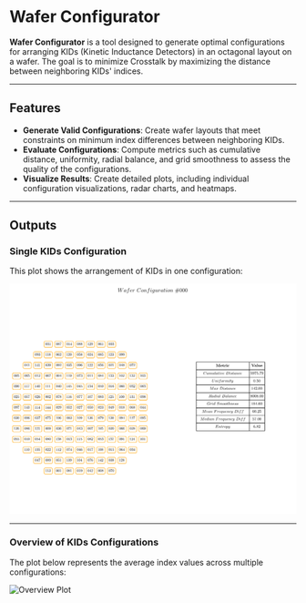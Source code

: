 # Wafer Configurator

**Wafer Configurator** is a tool designed to generate optimal configurations for arranging KIDs (Kinetic Inductance Detectors) in an octagonal layout on a wafer. The goal is to minimize Crosstalk by maximizing the distance between neighboring KIDs' indices.

---

## Features

- **Generate Valid Configurations**: Create wafer layouts that meet constraints on minimum index differences between neighboring KIDs.
- **Evaluate Configurations**: Compute metrics such as cumulative distance, uniformity, radial balance, and grid smoothness to assess the quality of the configurations.
- **Visualize Results**: Create detailed plots, including individual configuration visualizations, radar charts, and heatmaps.


---

## Outputs

### Single KIDs Configuration
This plot shows the arrangement of KIDs in one configuration:

![Single Configuration Plot](https://github.com/gpesce97/Thesis_Codes/blob/main/wafer_configurator/data/example_output/000_23_conf.png "Single KIDs Configuration: diff \ge 22")

---

### Overview of KIDs Configurations
The plot below represents the average index values across multiple configurations:

![Overview Plot](images/overview_configuration.png "Overview of KIDs Configurations")
